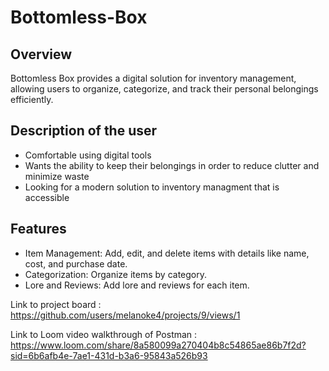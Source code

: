# Bottomless-Box

## Overview
Bottomless Box provides a digital solution for inventory management, allowing users to organize, categorize, and track their personal belongings efficiently.

## Description of the user
- Comfortable using digital tools 
- Wants the ability to keep their belongings in order to reduce clutter and minimize waste
- Looking for a modern solution to inventory managment that is accessible

## Features
- Item Management: Add, edit, and delete items with details like name, cost, and purchase date.
- Categorization: Organize items by category.
- Lore and Reviews: Add lore and reviews for each item.

Link to project board : https://github.com/users/melanoke4/projects/9/views/1

Link to Loom video walkthrough of Postman : https://www.loom.com/share/8a580099a270404b8c54865ae86b7f2d?sid=6b6afb4e-7ae1-431d-b3a6-95843a526b93
